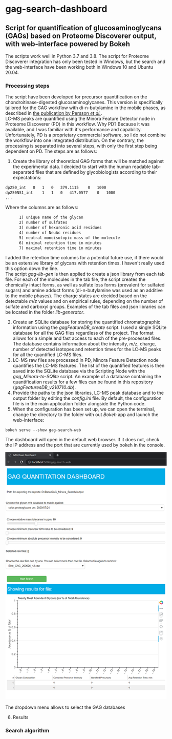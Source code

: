 # gag-search-dashboard
## Script for quantification of glucosaminoglycans (GAGs) based on Proteome Discoverer output, with web-interface powered by Bokeh

The scripts work well in Python 3.7 and 3.8. The script for Proteome Discoverer integration has only been tested in Windows, but the search and the web-interface have been working both in Windows 10 and Ubuntu 20.04.

### Processing steps

The script have been developed for precursor quantification on the chondroitinase-digested glucosaminoglycanes. This version is specifically tailored for the GAG workflow with di-n-butylamine in the mobile phases, as described in [the publication by Persson *et al.*](https://www.nature.com/articles/s41598-020-60526-0).<br>
LC-MS peaks are quantified using the Minora Feature Detector node in Proteome Discoverer (PD) in this workflow. Why PD? Because it was available, and I was familiar with it's performance and capability. Unfortunately, PD is a proprietary commercial software, so I do not combine the workflow into one integrated distribution. On the contrary, the processing is separated into several steps, with only the first step being dependent on PD. The steps are as follows:

1. Create the library of theoretical GAG forms that will be matched against the experimental data. I decided to start with the human readable tab-separated files that are defined by glycobiologists according to their expectations:
```
dp2S0_int	0	1	0	379.1115	0	1000
dp2S0NS1_int	1	1	0	417.0577	0	1000
...
```
Where the columns are as follows:
```
      1) unique name of the glycan
      2) number of sulfates
      3) number of hexuronic acid residues
      4) number of NeuAc residues
      5) neutral monoisotopic mass of the molecule
      6) minimal retention time in minutes
      7) maximal retention time in minutes
```

I added the retention time columns for a potential future use, if there would be an extensive library of glycans with retention times. I haven't really used this option down the line.<br>
The script *gag-lib-gen* is then applied to create a json library from each tab file. For each of the molecules in the tab file, the script creates the chemically intact forms, as well as sulfate loss forms (prevalent for sulfated sugars) and amine adduct forms (di-n-butylamine was used as an additive to the mobile phases). The charge states are decided based on the detectable *m/z* values and on empirical rules, depending on the number of sulfate and carboxyl groups. Examples of the tab files and json libraries can be located in the folder *lib-generator*.<br>

2. Create an SQLite database for storing the quantified chromatographic information using the *gagFeatureDB_create* script. I used a single SQLite database for all the GAG files regardless of the project. The format allows for a simple and fast access to each of the pre-processed files. The database contains information about the intensity, *m/z*, charge, number of detected isotopes and retention times for the LC-MS peaks for all the quantified LC-MS files.<br>
3. LC-MS raw files are processed in PD, Minora Feature Detection node quantifies the LC-MS features. The list of the quantified features is then saved into the SQLite database via the Scripting Node with the *gag_Minora-to-SQlite* script. An example of a database containing the quantification results for a few files can be found in this repository (*gagFeaturesDB_v210710.db*).<br>
4. Provide the paths to the json libraries, LC-MS peak database and to the output folder by editing the *config.ini* file. By default, the configuration file is in the main application folder alongside the Python code.
5. When the configuration has been set up, we can open the terminal, change the directory to the folder with out *Bokeh* app and launch the web-interface: 
```
bokeh serve --show gag-search-web
```
The dashboard will open in the default web browser. If it does not, check the IP address and the port that are currently used by bokeh in the console.<br>

<img src="https://github.com/dev-ev/gag-search-dashboard/blob/main/images/gag_search_overview1.png" alt="drawing" width="600"/>

The dropdown menu allows to select the GAG databases

6. Results

### Search algorithm


